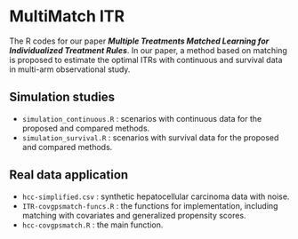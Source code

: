 # MultiMatch ITR
The R codes for our paper ***Multiple Treatments Matched Learning for Individualized Treatment Rules***. In our paper, a method based on matching is proposed to
estimate the optimal ITRs with continuous and survival data in multi-arm observational study. 

## Simulation studies
* `simulation_continuous.R` :  scenarios with continuous data for the proposed and compared methods.
* `simulation_survival.R` :  scenarios with survival data for the proposed and compared methods.

## Real data application
* `hcc-simplified.csv` : synthetic hepatocellular carcinoma data with noise.
* `ITR-covgpsmatch-funcs.R` : the functions for implementation, including matching with covariates and generalized propensity scores.
* `hcc-covgpsmatch.R` : the main function.
